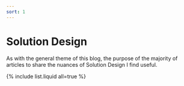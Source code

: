 ```yaml
---
sort: 1
---
```


# Solution Design

As with the general theme of this blog, the purpose of the majority of articles  to share the nuances of Solution Design I find useful.

{% include list.liquid all=true %}
